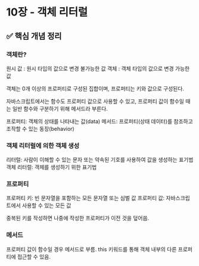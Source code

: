 # 10장 - 객체 리터럴

## ✅ 핵심 개념 정리

### 객체란?

원시 값 : 원시 타입의 값으로 변경 불가능한 값
객체 : 객체 타입의 값으로 변경 가능한 값

객체는 0개 이상의 프로퍼티로 구성된 집합이며, 프로퍼티는 키와 값으로 구성된다.

자바스크립트에서는 함수도 프로퍼티 값으로 사용할 수 있고, 프로퍼티 값이 함수일 때는 일반 함수와 구분하기 위해 메서드라 부른다.

프로퍼티: 객체의 상태를 나타내는 값(data)
메서드: 프로퍼티(상태 데이터)를 참조하고 조작할 수 있는 동장(behavior)

### 객체 리터럴에 의한 객체 생성

리터럴: 사람이 이해할 수 있는 문자 또는 약속된 기호를 사용하여 값을 생성하는 표기법
객체 리터럴: 객체를 생성하기 위한 표기법

### 프로퍼티

프로퍼티 키: 빈 문자열을 포함하는 모든 문자열 또는 심벌 값
프로퍼티 값: 자바스크립트에서 사용할 수 있는 모든 값

중복된 키를 작성하면 나중에 작성한 프로퍼티가 이전 것을 덮어씀.

### 메서드

프로퍼티 값이 함수일 경우 메서드로 부름.
this 키워드를 통해 객체 내부의 다른 프로퍼티에 접근할 수 있음.
